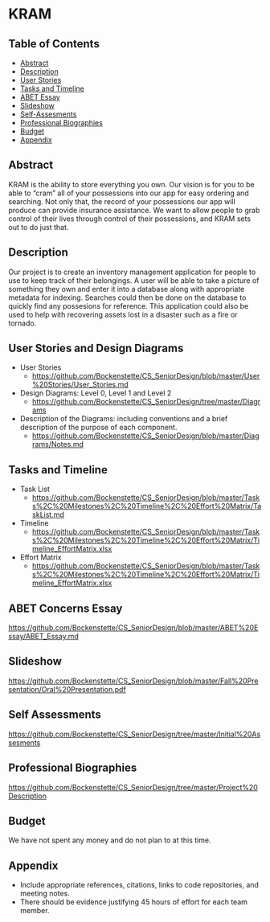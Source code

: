 # KRAM

## Table of Contents
* [Abstract](#abstract)
* [Description](#description)
* [User Stories](#user-stories-and-design-diagrams)
* [Tasks and Timeline](#tasks-and-timeline)
* [ABET Essay](#abet-concerns-essay)
* [Slideshow](#slideshow)
* [Self-Assesments](#self-assessments)
* [Professional Biographies](#professional-biographies)
* [Budget](#budget)
* [Appendix](#appendix)


## Abstract
KRAM is the ability to store everything you own. Our vision is for you to be able to “cram” all of your possessions into our app for easy ordering and searching. Not only that, the record of your possessions our app will produce can provide insurance assistance. We want to allow people to grab control of their lives through control of their possessions, and KRAM sets out to do just that.
## Description
Our project is to create an inventory management application for people to use to keep track of their belongings. A user will be able to take a picture of something they own and enter it into a database along with appropriate metadata for indexing. Searches could then be done on the database to quickly find any possesions for reference. This application could also be used to help with recovering assets lost in a disaster such as a fire or tornado.
## User Stories and Design Diagrams
* User Stories
  * https://github.com/Bockenstette/CS_SeniorDesign/blob/master/User%20Stories/User_Stories.md
* Design Diagrams: Level 0, Level 1 and Level 2 
  * https://github.com/Bockenstette/CS_SeniorDesign/tree/master/Diagrams
* Description of the Diagrams: including conventions and a brief description of the purpose of each component.
  * https://github.com/Bockenstette/CS_SeniorDesign/blob/master/Diagrams/Notes.md
## Tasks and Timeline
* Task List
  * https://github.com/Bockenstette/CS_SeniorDesign/blob/master/Tasks%2C%20Milestones%2C%20Timeline%2C%20Effort%20Matrix/TaskList.md
* Timeline
  * https://github.com/Bockenstette/CS_SeniorDesign/blob/master/Tasks%2C%20Milestones%2C%20Timeline%2C%20Effort%20Matrix/Timeline_EffortMatrix.xlsx
* Effort Matrix
  * https://github.com/Bockenstette/CS_SeniorDesign/blob/master/Tasks%2C%20Milestones%2C%20Timeline%2C%20Effort%20Matrix/Timeline_EffortMatrix.xlsx
## ABET Concerns Essay
https://github.com/Bockenstette/CS_SeniorDesign/blob/master/ABET%20Essay/ABET_Essay.md
## Slideshow
https://github.com/Bockenstette/CS_SeniorDesign/blob/master/Fall%20Presentation/Oral%20Presentation.pdf
## Self Assessments
https://github.com/Bockenstette/CS_SeniorDesign/tree/master/Initial%20Assesments
## Professional Biographies
https://github.com/Bockenstette/CS_SeniorDesign/tree/master/Project%20Description
## Budget
We have not spent any money and do not plan to at this time.
## Appendix
* Include appropriate references, citations, links to code repositories, and meeting notes.
* There should be evidence justifying 45 hours of effort for each team member.



